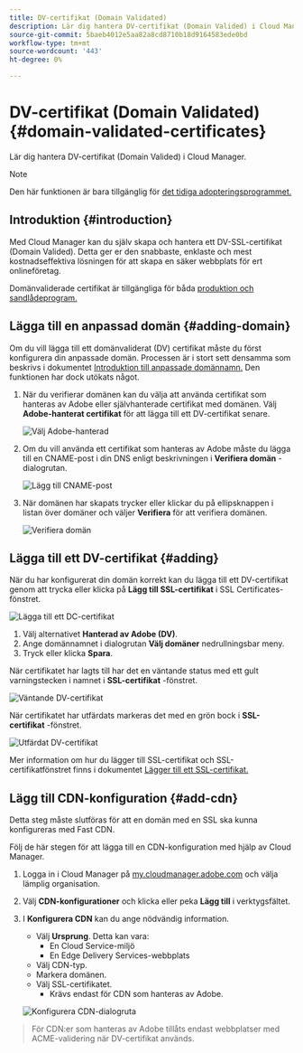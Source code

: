```yaml
---
title: DV-certifikat (Domain Validated)
description: Lär dig hantera DV-certifikat (Domain Valided) i Cloud Manager.
source-git-commit: 5baeb4012e5aa82a8cd8710b18d9164583ede0bd
workflow-type: tm+mt
source-wordcount: '443'
ht-degree: 0%

---
```



# DV-certifikat (Domain Validated) {#domain-validated-certificates}

Lär dig hantera DV-certifikat (Domain Valided) i Cloud Manager.

>[!NOTE]
>
>Den här funktionen är bara tillgänglig för [det tidiga adopteringsprogrammet.](/help/implementing/cloud-manager/release-notes/current.md#early-adoption)

## Introduktion {#introduction}

Med Cloud Manager kan du själv skapa och hantera ett DV-SSL-certifikat (Domain Valided). Detta ger er den snabbaste, enklaste och mest kostnadseffektiva lösningen för att skapa en säker webbplats för ert onlineföretag.

Domänvaliderade certifikat är tillgängliga för båda [produktion och sandlådeprogram.](/help/implementing/cloud-manager/getting-access-to-aem-in-cloud/program-types.md)

## Lägga till en anpassad domän {#adding-domain}

Om du vill lägga till ett domänvaliderat (DV) certifikat måste du först konfigurera din anpassade domän. Processen är i stort sett densamma som beskrivs i dokumentet [Introduktion till anpassade domännamn.](/help/implementing/cloud-manager/custom-domain-names/introduction.md) Den funktionen har dock utökats något.

1. När du verifierar domänen kan du välja att använda certifikat som hanteras av Adobe eller självhanterade certifikat med domänen. Välj **Adobe-hanterat certifikat** för att lägga till ett DV-certifikat senare.

   ![Välj Adobe-hanterad](assets/verify-domain-dialog.png)

1. Om du vill använda ett certifikat som hanteras av Adobe måste du lägga till en CNAME-post i din DNS enligt beskrivningen i **Verifiera domän** -dialogrutan.

   ![Lägg till CNAME-post](assets/verify-domain-dialog-adobe-managed.png)

1. När domänen har skapats trycker eller klickar du på ellipsknappen i listan över domäner och väljer **Verifiera** för att verifiera domänen.

   ![Verifiera domän](assets/verify-domain.png)

## Lägga till ett DV-certifikat {#adding}

När du har konfigurerat din domän korrekt kan du lägga till ett DV-certifikat genom att trycka eller klicka på **Lägg till SSL-certifikat** i SSL Certificates-fönstret.

![Lägga till ett DC-certifikat](/help/implementing/cloud-manager/assets/ssl/add-dv-certificate.png)

1. Välj alternativet **Hanterad av Adobe (DV)**.
1. Ange domännamnet i dialogrutan **Välj domäner** nedrullningsbar meny.
1. Tryck eller klicka **Spara**.

När certifikatet har lagts till har det en väntande status med ett gult varningstecken i namnet i **SSL-certifikat** -fönstret.

![Väntande DV-certifikat](assets/pending-dv-certificate.png)

När certifikatet har utfärdats markeras det med en grön bock i **SSL-certifikat** -fönstret.

![Utfärdat DV-certifikat](assets/issued-dv-certificate.png)

Mer information om hur du lägger till SSL-certifikat och SSL-certifikatfönstret finns i dokumentet [Lägger till ett SSL-certifikat.](add-ssl-certificate.md)

## Lägg till CDN-konfiguration {#add-cdn}

Detta steg måste slutföras för att en domän med en SSL ska kunna konfigureras med Fast CDN.

Följ de här stegen för att lägga till en CDN-konfiguration med hjälp av Cloud Manager.

1. Logga in i Cloud Manager på [my.cloudmanager.adobe.com](https://my.cloudmanager.adobe.com/) och välja lämplig organisation.

1. Välj **CDN-konfigurationer** och klicka eller peka **Lägg till** i verktygsfältet.

1. I **Konfigurera CDN** kan du ange nödvändig information.

   * Välj **Ursprung**. Detta kan vara:
      * En Cloud Service-miljö
      * En Edge Delivery Services-webbplats
   * Välj CDN-typ.
   * Markera domänen.
   * Välj SSL-certifikatet.
      * Krävs endast för CDN som hanteras av Adobe.

   ![Konfigurera CDN-dialogruta](assets/configure-cdn-dialog.png)

>
>
>För CDN:er som hanteras av Adobe tillåts endast webbplatser med ACME-validering när DV-certifikat används.
